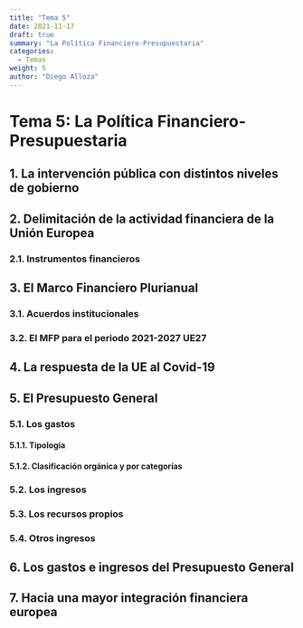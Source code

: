 ```yaml
---
title: "Tema 5"
date: 2021-11-17
draft: true
summary: "La Política Financiero-Presupuestaria"
categories:
  - Temas
weight: 5
author: "Diego Alloza"
---
```


# Tema 5: La Política Financiero-Presupuestaria

## 1. La intervención pública con distintos niveles de gobierno

## 2. Delimitación de la actividad financiera de la Unión Europea

### 2.1. Instrumentos financieros

## 3. El Marco Financiero Plurianual

### 3.1. Acuerdos institucionales

### 3.2. El MFP para el periodo 2021-2027 UE27

## 4. La respuesta de la UE al Covid-19

## 5. El Presupuesto General

### 5.1. Los gastos

#### 5.1.1. Tipología

#### 5.1.2. Clasificación orgánica y por categorías

### 5.2. Los ingresos

### 5.3. Los recursos propios

### 5.4. Otros ingresos

## 6. Los gastos e ingresos del Presupuesto General

## 7. Hacia una mayor integración financiera europea
